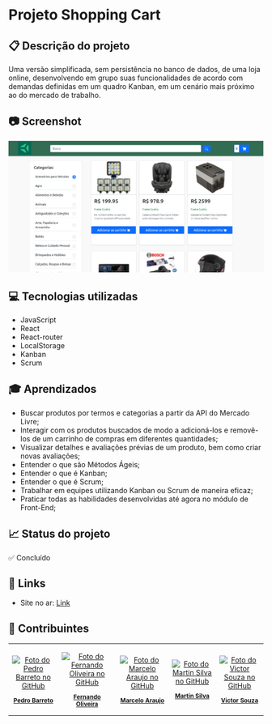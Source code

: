 # Projeto Shopping Cart
## 📋 Descrição do projeto
Uma versão simplificada, sem persistência no banco de dados, de uma loja online, desenvolvendo em grupo suas funcionalidades de acordo com demandas definidas em um quadro Kanban, em um cenário mais próximo ao do mercado de trabalho.

## 📷 Screenshot
![Screenshot](./Screenshot.png)

## 💻 Tecnologias utilizadas
- JavaScript
- React
- React-router
- LocalStorage
- Kanban
- Scrum

## 🎓 Aprendizados
- Buscar produtos por termos e categorias a partir da API do Mercado Livre;
- Interagir com os produtos buscados de modo a adicioná-los e removê-los de um carrinho de compras em diferentes quantidades;
- Visualizar detalhes e avaliações prévias de um produto, bem como criar novas avaliações;
- Entender o que são Métodos Ágeis;
- Entender o que é Kanban;
- Entender o que é Scrum;
- Trabalhar em equipes utilizando Kanban ou Scrum de maneira eficaz;
- Praticar todas as habilidades desenvolvidas até agora no módulo de Front-End;

## 📈 Status do projeto
✅ Concluído

## 🚀 Links
- Site no ar: [Link](https://fronted-online-store-dogl4.vercel.app/)

## :busts_in_silhouette: Contribuintes
<table>

<tr  style="width:120px">

<td  align="center">

<a  target=”_blank”  href="https://github.com/Dogl4">

<img  src="https://avatars.githubusercontent.com/u/85720722?s=400&u=c260de98c1eee20df67d72857c3bcc8682fed68a&v=4"  width="100px;"  alt="Foto do Pedro Barreto no GitHub"/><br>

<sub>

<b>Pedro Barreto</b>

</sub>

</a>

</td>

<td  align="center">

<a  target=”_blank”  href="https://github.com/cifernando">

<img  src="https://avatars.githubusercontent.com/u/84880811?v=4"  width="100px;"  alt="Foto do Fernando Oliveira no GitHub"/><br>

<sub>

<b>Fernando Oliveira</b>

</sub>

</a>

</td>

<td  align="center">

<a  target=”_blank”  href="https://github.com/marcSeaLow">

<img  src="https://avatars.githubusercontent.com/u/80549237?v=4"  width="100px;"  alt="Foto do 
Marcelo Araujo no GitHub"/><br>

<sub>

<b>Marcelo Araujo</b>

</sub>

</a>

</td>

<td  align="center">

<a  target=”_blank”  href="https://github.com/martinsilver">

<img  src="https://avatars.githubusercontent.com/u/38707374?v=4"  width="100px;"  alt="Foto do Martin Silva no GitHub"/><br>

<sub>

<b>Martin Silva</b>

</sub>

</a>

</td>

<td  align="center">

<a  target=”_blank”  href="https://github.com/victoraster2010">

<img  src="https://avatars.githubusercontent.com/u/30874108?v=4"  width="100px;"  alt="Foto do Victor Souza no GitHub"/><br>

<sub>

<b>Victor Souza</b>

</sub>

</a>

</td>

</tr>

</table>
